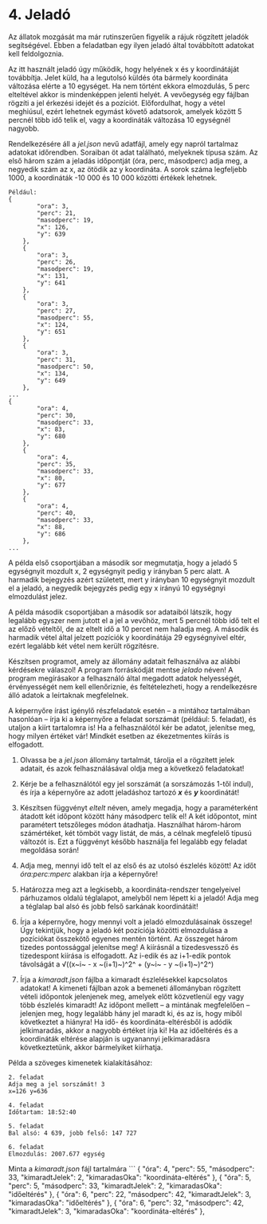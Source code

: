# 4. Jeladó

Az állatok mozgását ma már rutinszerűen figyelik a rájuk rögzített jeladók segítségével. Ebben a feladatban egy ilyen jeladó által továbbított adatokat kell feldolgoznia.

Az itt használt jeladó úgy működik, hogy helyének x és y koordinátáját továbbítja. Jelet küld, ha a legutolsó küldés óta bármely koordináta változása elérte a 10 egységet. Ha nem történt ekkora elmozdulás, 5 perc elteltével akkor is mindenképpen jelenti helyét. A vevőegység egy fájlban rögzíti a jel érkezési idejét és a pozíciót. Előfordulhat, hogy a vétel meghiúsul, ezért lehetnek egymást követő adatsorok, amelyek között 5 percnél több idő telik el, vagy a koordináták változása 10 egységnél nagyobb.

Rendelkezésére áll a _jel.json_ nevű adatfájl, amely egy napról tartalmaz adatokat időrendben. Soraiban öt adat található, melyeknek típusa szám. Az első három szám a jeladás időpontját (óra, perc, másodperc) adja meg, a negyedik szám az x, az ötödik az y koordináta. A sorok száma legfeljebb 1000, a koordináták -10 000 és 10 000 közötti értékek lehetnek.

```
Például:
{
        "ora": 3,
        "perc": 21,
        "masodperc": 19,
        "x": 126,
        "y": 639
    },
    {
        "ora": 3,
        "perc": 26,
        "masodperc": 19,
        "x": 131,
        "y": 641
    },
    {
        "ora": 3,
        "perc": 27,
        "masodperc": 55,
        "x": 124,
        "y": 651
    },
    {
        "ora": 3,
        "perc": 31,
        "masodperc": 50,
        "x": 134,
        "y": 649
    },
...
{
        "ora": 4,
        "perc": 30,
        "masodperc": 33,
        "x": 83,
        "y": 680
    },
    {
        "ora": 4,
        "perc": 35,
        "masodperc": 33,
        "x": 80,
        "y": 677
    },
    {
        "ora": 4,
        "perc": 40,
        "masodperc": 33,
        "x": 88,
        "y": 686
    },
...
```

A példa első csoportjában a második sor megmutatja, hogy a jeladó 5 egységnyit mozdult x, 2 egységnyit pedig y irányban 5 perc alatt. A harmadik bejegyzés azért született, mert y irányban 10 egységnyit mozdult el a jeladó, a negyedik bejegyzés pedig egy x irányú 10 egységnyi elmozdulást jelez.

A példa második csoportjában a második sor adataiból látszik, hogy legalább egyszer nem jutott el a jel a vevőhöz, mert 5 percnél több idő telt el az előző vételtől, de az eltelt idő a 10 percet nem haladja meg. A második és harmadik vétel által jelzett pozíciók y koordinátája 29 egységnyivel eltér, ezért legalább két vétel nem került rögzítésre.

Készítsen programot, amely az állomány adatait felhasználva az alábbi kérdésekre válaszol! A program forráskódját mentse *jelado* néven! A program megírásakor a felhasználó által megadott adatok helyességét, érvényességét nem kell ellenőriznie, és feltételezheti, hogy a rendelkezésre álló adatok a leírtaknak megfelelnek.

A képernyőre írást igénylő részfeladatok esetén – a mintához tartalmában hasonlóan – írja ki a képernyőre a feladat sorszámát (például: 5. feladat), és utaljon a kiírt tartalomra is! Ha a felhasználótól kér be adatot, jelenítse meg, hogy milyen értéket vár! Mindkét esetben az ékezetmentes kiírás is elfogadott.

1. Olvassa be a _jel.json_ állomány tartalmát, tárolja el a rögzített jelek adatait, és azok
    felhasználásával oldja meg a következő feladatokat!

2. Kérje be a felhasználótól egy jel sorszámát (a sorszámozás 1-től indul), és írja a képernyőre
    az adott jeladáshoz tartozó **_x_** és **_y_** koordinátát!

3. Készítsen függvényt _eltelt_ néven, amely megadja, hogy a paraméterként átadott két
    időpont között hány másodperc telik el! A két időpontot, mint paramétert tetszőleges módon
    átadhatja. Használhat három-három számértéket, két tömböt vagy listát, de más, a célnak
    megfelelő típusú változót is. Ezt a függvényt később használja fel legalább egy feladat
    megoldása során!

4. Adja meg, mennyi idő telt el az első és az utolsó észlelés között! Az időt _óra:perc:mperc_
    alakban írja a képernyőre!

5. Határozza meg azt a legkisebb, a koordináta-rendszer tengelyeivel párhuzamos oldalú
    téglalapot, amelyből nem lépett ki a jeladó! Adja meg a téglalap bal alsó és jobb felső
    sarkának koordinátáit!

6. Írja a képernyőre, hogy mennyi volt a jeladó elmozdulásainak összege! Úgy tekintjük, hogy
    a jeladó két pozíciója közötti elmozdulása a pozíciókat összekötő egyenes mentén történt.
    Az összeget három tizedes pontossággal jelenítse meg! A kiírásnál a tizedesvessző és
    tizedespont kiírása is elfogadott. Az i-edik és az i+1-edik pontok távolságát a
    √((x~i~ - x ~(i+1)~)^2^ + (y~i~ - y ~(i+1)~)^2^)

7. Írja a _kimaradt.json_ fájlba a kimaradt észlelésekkel kapcsolatos adatokat! A kimeneti
    fájlban azok a bemeneti állományban rögzített vételi időpontok jelenjenek meg, amelyek
    előtt közvetlenül egy vagy több észlelés kimaradt! Az időpont mellett – a mintának
    megfelelően – jelenjen meg, hogy legalább hány jel maradt ki, és az is, hogy miből
    következtet a hiányra! Ha idő- és koordináta-eltérésből is adódik jelkimaradás, akkor a
    nagyobb értéket írja ki! Ha az időeltérés és a koordináták eltérése alapján is ugyanannyi
    jelkimaradásra következtetünk, akkor bármelyiket kiírhatja.

Példa a szöveges kimenetek kialakításához:

```
2. feladat
Adja meg a jel sorszámát! 3
x=126 y=636

4. feladat
Időtartam: 18:52:40

5. feladat
Bal alsó: 4 639, jobb felső: 147 727

6. feladat
Elmozdulás: 2007.677 egység
```

Minta a _kimaradt.json_ fájl tartalmára
    ```
    {
      "óra": 4,
      "perc": 55,
      "másodperc": 33,
      "kimaradtJelek": 2,
      "kimaradasOka": "koordináta-eltérés"
    },
    {
      "óra": 5,
      "perc": 5,
      "másodperc": 33,
      "kimaradtJelek": 2,
      "kimaradasOka": "időeltérés"
    },
    {
      "óra": 6,
      "perc": 22,
      "másodperc": 42,
      "kimaradtJelek": 3,
      "kimaradasOka": "időeltérés"
    },
    {
      "óra": 6,
      "perc": 32,
      "másodperc": 42,
      "kimaradtJelek": 3,
      "kimaradasOka": "koordináta-eltérés"
    },

```